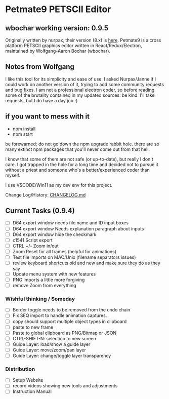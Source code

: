 # Petmate9 PETSCII Editor

## wbochar working version: 0.9.5

Originally written by nurpax, their version (8.x) is [here](https://nurpax.github.io/petmate/).
Petmate9 is a cross platform PETSCII graphics editor written in React/Redux/Electron, maintained by Wolfgang-Aaron Bochar (wbochar).

## Notes from Wolfgang

I like this tool for its simplicity and ease of use. I asked Nurpax/Janne if I could work on another version of it, trying to add some community requests and bug fixes. I am not a professional electron coder, so before reading some of the brutality contained in my updated sources: be kind. I'll take requests, but I do have a day job :)

## if you want to mess with it

- npm install
- npm start

be forewarned; do not go down the npm upgrade rabbit hole. there are so many extinct npm packages that you'll never come out from that hell.

I know that some of them are not safe (or up-to-date), but really I don't care. I got trapped in the hole for a long time and decided not to pursue it without a priest and someone who's a better/experienced coder than myself.

I use VSCODE/Win11 as my dev env for this project.

Change Log/History: [CHANGELOG.md](https://github.com/wbochar/petmate9/CHANGELOG.md)

## Current Tasks (0.9.4)

- [ ] D64 export window needs file name and ID input boxes
- [ ] D64 export window Needs explanation paragraph about inputs
- [ ] D64 export window hide the checkmark
- [ ] c1541 Script export
- [ ] CTRL +/- Zoom in/out
- [ ] Zoom Reset for all frames (helpful for animations)
- [ ] Test file imports on MAC/Unix (filename separators issues)
- [ ] review keyboard shortcuts old and new and make sure they do as they say
- [ ] Update menu system with new features
- [ ] PNG imports a little more forgiving
- [ ] remove Zoom from everything

### Wishful thinking / Someday

- [ ] Border toggle needs to be removed from the undo chain
- [ ] Fix SEQ import to handle animation captures.
- [ ] copy should support multiple object types in clipboard
- [ ] paste to new frame
- [ ] Paste to global clipboard as PNG/Bitmap or JSON
- [ ] CTRL-SHIFT-N: selection to new screen
- [ ] Guide Layer: load/show a guide layer
- [ ] Guide Layer: move/zoom/pan layer
- [ ] Guide Layer: change/toggle layer transparency

### Distribution

- [ ] Setup Website
- [ ] record videos showing new tools and adjustments
- [ ] Instruction Manual
